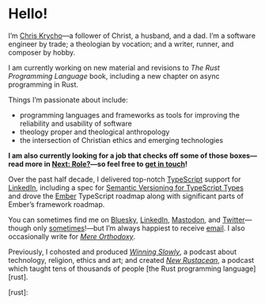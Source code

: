 # Hello!

I’m [Chris Krycho][home]—a follower of Christ, a husband, and a dad. I’m a software engineer by trade; a theologian by vocation; and a writer, runner, and composer by hobby.

[home]: https://v5.chriskrycho.com

I am currently working on new material and revisions to _The Rust Programming Language_ book, including a new chapter on async programming in Rust.

Things I’m passionate about include:

- programming languages and frameworks as tools for improving the reliability and usability of software
- theology proper and theological anthropology
- the intersection of Christian ethics and emerging technologies

**I am also currently looking for a job that checks off some of those boxes—read more in [Next: Role?](https://v5.chriskrycho.com/journal/next/role/)—so feel free to [get in touch](mailto:hello@chriskrycho.com)!**

Over the past half decade, I delivered top-notch [TypeScript][ts] support for [LinkedIn][li], including a spec for [Semantic Versioning for TypeScript Types][semver] and drove the [Ember][ember] TypeScript roadmap along with significant parts of Ember’s framework roadmap.

You can sometimes find me on [Bluesky][bluesky], [LinkedIn][li], [Mastodon][mastodon], and [Twitter][twitter]—though only [sometimes][schedule]!—but I’m always happiest to receive [email](mailto:hello@chriskrycho.com). I also occasionally write for [_Mere Orthodoxy_][mere-o].

Previously, I cohosted and produced [_Winning Slowly_][ws], a podcast about technology, religion, ethics and art; and created [_New Rustacean_][nr], a podcast which taught tens of thousands of people [the Rust programming language][rust].

[ts]: https://www.typescriptlang.org
[semver]: https://www.semver-ts.org
[ember]: https://emberjs.com
[rewrite]: https://rewrite.software
[bluesky]: https://bsky.app/profile/chriskrycho.com
[twitter]: https://twitter.com/chriskrycho
[li]: https://www.linkedin.com/in/chriskrycho/
[mastodon]: https://mastodon.social/@chriskrycho
[schedule]: https://v5.chriskrycho.com/journal/reluctantly-returning-to-social-media/
[ws]: https://winningslowly.org
[mere-o]: https://mereorthodoxy.com
[nr]: https://newrustacean.com
[rust]: 
